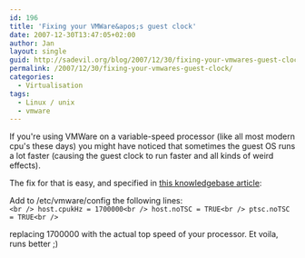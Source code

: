 ```yaml
---
id: 196
title: 'Fixing your VMWare&apos;s guest clock'
date: 2007-12-30T13:47:05+02:00
author: Jan
layout: single
guid: http://sadevil.org/blog/2007/12/30/fixing-your-vmwares-guest-clock/
permalink: /2007/12/30/fixing-your-vmwares-guest-clock/
categories:
  - Virtualisation
tags:
  - Linux / unix
  - vmware
---
```

If you're using VMWare on a variable-speed processor (like all most modern cpu's these days) you might have noticed that sometimes the guest OS runs a lot faster (causing the guest clock to run faster and all kinds of weird effects).

The fix for that is easy, and specified in <a href="http://kb.vmware.com/selfservice/microsites/search.do?language=en_US&cmd=displayKC&externalId=1591" target="_blank">this knowledgebase article</a>:

Add to /etc/vmware/config the following lines:  
`<br />
host.cpukHz = 1700000<br />
host.noTSC = TRUE<br />
ptsc.noTSC = TRUE<br />
` 

replacing 1700000 with the actual top speed of your processor. Et voila, runs better ;)
